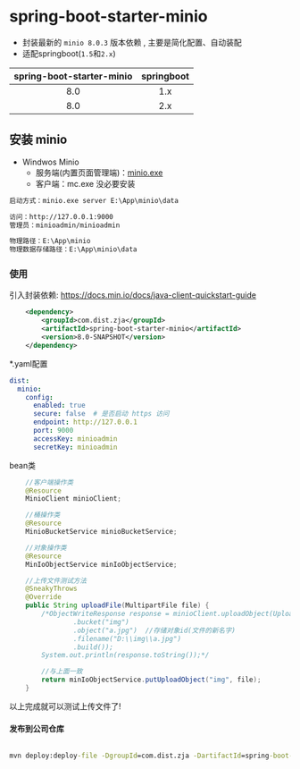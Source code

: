 # spring-boot-starter-minio

- 封装最新的 `minio 8.0.3` 版本依赖 , 主要是简化配置、自动装配
- 适配springboot(`1.5`和`2.x`)

| spring-boot-starter-minio | springboot |
| :----: | :----: |
|  8.0 |   1.x |
|  8.0  |   2.x |


## 安装 minio

- Windwos Minio
    - 服务端(内置页面管理端)：[minio.exe](https://dl.min.io/server/minio/release/windows-amd64/minio.exe)   
    - 客户端：mc.exe  没必要安装

```cmd
启动方式：minio.exe server E:\App\minio\data

访问：http://127.0.0.1:9000
管理员：minioadmin/minioadmin

物理路径：E:\App\minio
物理数据存储路径：E:\App\minio\data
```

### 使用

引入封装依赖:
https://docs.min.io/docs/java-client-quickstart-guide

```xml
    <dependency>
        <groupId>com.dist.zja</groupId>
        <artifactId>spring-boot-starter-minio</artifactId>
        <version>8.0-SNAPSHOT</version>
    </dependency>
```

*.yaml配置

```yaml
dist:
  minio:
    config:
      enabled: true
      secure: false  # 是否启动 https 访问
      endpoint: http://127.0.0.1
      port: 9000
      accessKey: minioadmin
      secretKey: minioadmin
```

bean类

```java
    //客户端操作类
    @Resource
    MinioClient minioClient;

    //桶操作类
    @Resource
    MinioBucketService minioBucketService;

    //对象操作类
    @Resource
    MinIoObjectService minIoObjectService;

    //上传文件测试方法
    @SneakyThrows
    @Override
    public String uploadFile(MultipartFile file) {
        /*ObjectWriteResponse response = minioClient.uploadObject(UploadObjectArgs.builder()
                .bucket("img")
                .object("a.jpg")  //存储对象id(文件的新名字)
                .filename("D:\\img\\a.jpg")
                .build());
        System.out.println(response.toString());*/

        //与上面一致
        return minIoObjectService.putUploadObject("img", file);
    }
```

以上完成就可以测试上传文件了!


#### 发布到公司仓库

```cmd

mvn deploy:deploy-file -DgroupId=com.dist.zja -DartifactId=spring-boot-starter-minio -Dversion=8.0-SNAPSHOT -Dpackaging=jar -Dfile=D:/project/github/private/spring-boot-starter-minio/target/spring-boot-starter-minio-8.0-SNAPSHOT.jar -Durl=http://elb-791125809.cn-northwest-1.elb.amazonaws.com.cn:5336/artifactory/libs-snapshot/ -DrepositoryId=distsnapshots -DpomFile=D:/project/github/private/spring-boot-starter-minio/pom.xml

```